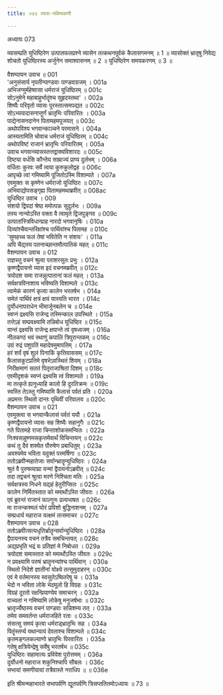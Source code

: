 ```yaml
---
title: ०७३ व्यास-भविष्यवाणी

---
```

अध्यायः 073

व्यासम्प्रति युधिष्ठिरेण उत्पातफलप्रश्ने व्यासेन तत्कथनपूर्वकं कैलासगमनम् ॥ 1 ॥ व्यासोक्तं भ्रातृषु निवेद्य शोचतो युधिष्ठिरस्य अर्जुनेन समाश्वासनम् ॥ 2 ॥ युधिष्ठिरेण समयकरणम् ॥ 3 ॥

वैशम्पायन उवाच ॥	001  
\'अनुसंसार्य नृपतीन्पाण्डवाः पाण्डवाग्रजम् ।	001a  
अभिजग्मुर्महेष्वासा धर्मराजं युधिष्ठिरम् ॥	001c  
सोऽनुमेने महाबाहुर्भातॄंश्च सुहृदस्तथा\' ।	002a  
शिष्यैः परिवृतो व्यासः पुरस्तात्समपद्यत ॥	002c  
सोऽभ्ययादासनात्तूर्णं भ्रातृभिः परिवारितः ।	003a  
पाद्येनासनदानेन पितामहमपूजयत् ॥	003c  
अथोपविश्य भगवान्काञ्चने परमासने ।	004a  
आस्यतामिति चोवाच धर्मराजं युधिष्ठिरम् ॥	004c  
अथोपविष्टं राजानं भ्रातृभिः परिवारितम् ।	005a  
उवाच भगवान्व्यासस्तत्तद्वाक्यविशारदः ॥	005c  
दिष्ट्या वर्धसि कौन्तेय साम्राज्यं प्राप्य दुर्लभम् ।	006a  
वर्धिताः कुरवः सर्वे त्वया कुरुकुलोद्वह ॥	006c  
आपृच्छे त्वां गमिष्यामि पूजितोऽस्मि विशाम्पते ।	007a  
एवमुक्तः स कृष्णेन धर्मराजो युधिष्ठिरः ॥	007c  
अभिवाद्योपसङ्गृह्य पितामहमथाब्रवीत् ॥	008ac  
युधिष्ठिर उवाच ।	009  
संशयो द्विपदां श्रेष्ठ ममोत्पन्नः सुदुर्लभः ।	009a  
तस्य नान्योऽस्ति वक्ता वै त्वामृते द्विजपुङ्गव ॥	009c  
उत्पातांस्त्रिविधान्प्राह नारदो भगवानृषिः ।	010a  
दिव्यांश्चैवान्तरिक्षांश्च पार्थिवांश्च पितामह ॥	010c  
\'सुमहच्च फलं तेषां भवितेति न संशयः\' ।	011a  
अपि चैद्यस्य पतनाच्छान्तमौत्पातिकं महत् ॥	011c  
वैशम्पायन उवाच ॥	012  
राज्ञस्तु वचनं श्रुत्वा पराशरसुतः प्रभुः ।	012a  
कृष्णद्वैपायनो व्यास इदं वचनमब्रवीत् ॥	012c  
त्रयोदश समा राजन्नुत्पातानां फलं महत् ।	013a  
सर्वक्षत्रविनाशाय भविष्यति विशाम्पते ॥	013c  
त्वामेकं कारणं कृत्वा कालेन भरतर्षभ ।	014a  
समेतं पार्थिवं क्षत्रं क्षयं यास्यति भारत ।	014c  
दुर्योधनापराधेन भीमार्जुनबलेन च ॥	014e  
स्वप्नं द्रक्ष्यसि राजेन्द्र तस्मिन्काल उपस्थिते ।	015a  
तत्तेऽहं सम्प्रवक्ष्यामि तन्निबोध युधिष्ठिर ॥	015c  
यान्तं द्रक्ष्यसि राजेन्द्र क्षपान्ते त्वं वृषध्वजम् ।	016a  
नीलकण्ठं भवं स्थाणुं कपालिं त्रिपुरान्तकम् ॥	016c  
उग्रं रुद्रं पशुपतिं महादेवमुमापतिम् ।	017a  
हरं शर्वं वृषं शूलं पिनाकिं कृत्तिवाससम् ॥	017c  
कैलासकूटप्रतिमे वृषभेऽवस्थितं शिवम् ।	018a  
निरीक्षमाणं सततं पितृराजाश्रितां दिशम् ॥	018c  
एवमीदृशकं स्वप्नं द्रक्ष्यसि त्वं विशाम्पते ।	019a  
मा तत्कृते ह्यनुध्याहि कालो हि दुरतिक्रमः ॥	019c  
स्वस्ति तेऽस्तु गमिष्यामि कैलासं पर्वतं प्रति ।	020a  
अप्रमत्तः स्थितो दान्तः पृथिवीं परिपालय ॥	020c  
वैशम्पायन उवाच ॥	021  
एवमुक्त्वा स भगवान्कैलासं पर्वतं ययौ ।	021a  
कृष्णद्वैपायनो व्यासः सह शिष्यैः सहानुगैः ॥	021c  
गते पितामहे राजा चिन्ताशोकसमन्वितः ।	022a  
निःश्वसन्नुष्णमसकृत्तमेवार्थं विचिन्तयन् ॥	022c  
कथं तु दैवं शक्येत पौरुषेण प्रबाधितुम् ।	023a  
अवश्यमेव भविता यदुक्तं परमर्षिणा ॥	023c  
ततोऽब्रवीन्महातेजाः सर्वान्भ्रातॄन्युधिष्ठिरः ।	024a  
श्रुतं वै पुरुषव्याघ्रा यन्मां द्वैपायनोऽब्रवीत् ॥	024c  
तदा तद्वचनं श्रुत्वा मरणे निश्चिता मतिः ।	025a  
सर्वक्षत्रस्य निधने यद्यहं हेतुरीप्सितः ॥	025c  
कालेन निर्मितस्तात को ममार्थोऽस्ति जीवतः ।	026a  
एवं ब्रुवन्तं राजानं फाल्गुनः प्रत्यभाषत ॥	026c  
मा राजन्कश्मलं घोरं प्रविशो बुद्धिनाशनम् ।	027a  
सम्प्रधार्य महाराज यत्क्षमं तत्समाचर ॥	027c  
वैशम्पायन उवाच ॥	028  
ततोऽब्रवीत्सत्यधृतिर्भ्रातॄन्सर्वान्युधिष्ठिरः ।	028a  
द्वैपायनस्य वचनं तत्रैव समचिन्तयत् ॥	028c  
अद्यप्रभृति भद्रं वः प्रतिज्ञां मे निबोधत ।	029a  
त्रयोदश समास्तात को ममार्थोऽस्ति जीवतः ॥	029c  
न प्रवक्ष्यामि परुषं भ्रातॄनन्यांश्च पार्थिवान् ।	030a  
स्थितो निदेशे ज्ञातीनां योक्ष्ये तत्सुमुदाहरन् ॥	030c  
एवं मे वर्तमानस्य स्वसुतेऽष्वितरेषु च ।	031a  
भेदो न भविता लोके भेदमूलो हि विग्रहः ॥	031c  
विग्रहं दूरतो रक्षन्प्रियाण्येव समाचरन् ।	032a  
वाच्यतां न गमिष्यामि लोकेषु मनुजर्षभाः ॥	032c  
भ्रातृर्ज्येष्ठस्य वचनं पाण्डवाः सन्निशम्य तत् ।	033a  
तमेव समवर्तन्त धर्मराजहिते रताः ॥	033c  
संसत्सु समयं कृत्वा धर्मराड्भ्रातृभिः सह ।	034a  
पितॄंस्तर्प्य यथान्यायं देवताश्च विशाम्पते ॥	034c  
कृतमङ्गलकल्याणो भ्रातृभिः पिरवारितः ।	035a  
गतेषु क्षत्रियेन्द्रेषु सर्वेषु भरतर्षभ ॥	035c  
युधिष्ठिरः सहामात्यः प्रविवेश पुरोत्तमम् ।	036a  
दुर्योधनो महाराज शकुनिश्चापि सौबलः ।	036c  
सभायां समणीयायां तत्रैवास्ते नराधिप ॥ ॥	036e  

इति श्रीमन्महाभारते सभापर्वणि द्यूतपर्वणि त्रिसप्ततितमोऽध्यायः ॥ 73 ॥